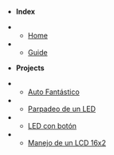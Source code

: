 <!-- docs/_sidebar.md -->

- **Index**
- - [Home](/)
- - [Guide](guide.md)

- **Projects**
- - [Auto Fantástico](fantastic-car.md)
- - [Parpadeo de un LED](led-blink.md)
- - [LED con botón](led-button.md)
- - [Manejo de un LCD 16x2](lcd-handling.md)